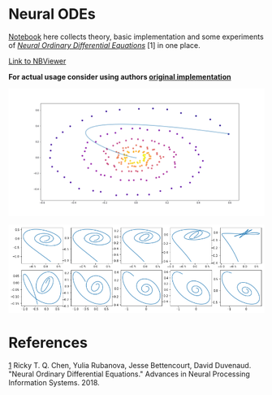 # Neural ODEs

[Notebook](https://nbviewer.jupyter.org/github/urtrial/neural_ode/blob/master/Neural%20ODEs.ipynb) here collects theory, basic implementation and some experiments of [*Neural Ordinary Differential Equations*](https://arxiv.org/abs/1806.07366) [1] in one place.

[Link to NBViewer](https://nbviewer.jupyter.org/github/urtrial/neural_ode/blob/master/Neural%20ODEs.ipynb)

**For actual usage consider using authors [original implementation](https://github.com/rtqichen/torchdiffeq)**

![dyn_func](assets/linear_learning.gif)

![homotopy](assets/spirals_homotopy.png)


# References

[1](https://arxiv.org/abs/1806.07366) Ricky T. Q. Chen, Yulia Rubanova, Jesse Bettencourt, David Duvenaud. "Neural Ordinary Differential Equations." Advances in Neural Processing Information Systems. 2018.
